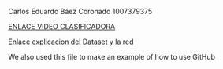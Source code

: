 Carlos Eduardo Báez Coronado 1007379375

[ENLACE VIDEO CLASIFICADORA](https://youtu.be/pawpbCrJSSw)


[Enlace explicacion del Dataset y la red](https://youtu.be/HNgTtIZ7uts)



We also used this file to make an example of how to use GitHub
